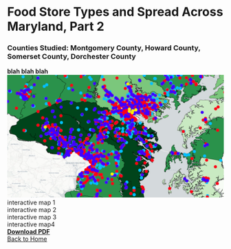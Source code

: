 # Food Store Types and Spread Across Maryland, Part 2
### Counties Studied: Montgomery County, Howard County, Somerset County, Dorchester County

**blah blah blah** 
<br>
[<img src="/FoodSpreadProject/incomelocations.PNG?raw=true"/>](/project3/index.html)
<br>
interactive map 1<br>
interactive map 2<br>
interactive map 3<br>
interactive map4 <br>
**[Download PDF](/FoodSpreadProject/AllPDFs_Project2_Peet.pdf)**
<br>
<a href="https://sophiepeet.github.io">Back to Home</a>


